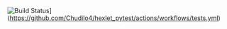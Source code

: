 ![Build Status](https://github.com/Chudilo4/hexlet_pytest/workflows/Run%20tests/badge.svg)](https://github.com/Chudilo4/hexlet_pytest/actions/workflows/tests.yml)
